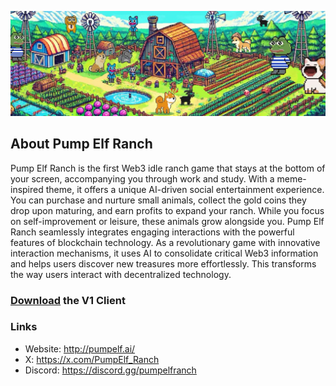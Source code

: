 [![](https://github.com/Pump-Elf-Ranch/.github/blob/main/profile/pumpelf_ranch.png)](https://github.com/Pump-Elf-Ranch)

## About Pump Elf Ranch

Pump Elf Ranch is the first Web3 idle ranch game that stays at the bottom of your screen, accompanying you through work and study. With a meme-inspired theme, it offers a unique AI-driven social entertainment experience. You can purchase and nurture small animals, collect the gold coins they drop upon maturing, and earn profits to expand your ranch. While you focus on self-improvement or leisure, these animals grow alongside you.
Pump Elf Ranch seamlessly integrates engaging interactions with the powerful features of blockchain technology. As a revolutionary game with innovative interaction mechanisms, it uses AI to consolidate critical Web3 information and helps users discover new treasures more effortlessly. This transforms the way users interact with decentralized technology.

### [Download](https://github.com/Pump-Elf-Ranch/.github/releases/tag/v1) the V1 Client

### Links
- Website: http://pumpelf.ai/
- X: https://x.com/PumpElf_Ranch
- Discord: https://discord.gg/pumpelfranch
